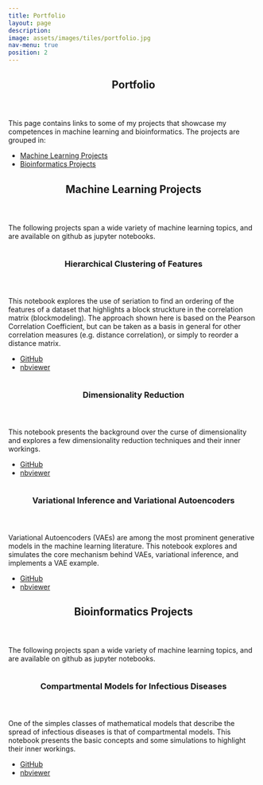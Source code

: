 ```yaml
---
title: Portfolio
layout: page
description: 
image: assets/images/tiles/portfolio.jpg
nav-menu: true
position: 2
---
```


<!-- Main -->
<div id="main">

<!-- One -->
<section id="intro"  class="background-accent6">
	<div class="inner">
		<header class="major">
			<h1>Portfolio</h1>
		</header>
		<p>This page contains links to some of my projects that showcase my competences in machine learning and bioinformatics. The projects are grouped in:</p>
		<ul>
			<li><a href="#ml-projects" class="scrolly">Machine Learning Projects</a></li>
			<li><a href="#bioinf-projects" class="scrolly">Bioinformatics Projects</a></li>
		</ul>
	</div>
</section>


<section id="ml-projects" >
	<div class="inner">
		<header class="major">
			<h2>Machine Learning Projects</h2>
		</header>
		<p>The following projects span a wide variety of machine learning topics, and are available on github as jupyter notebooks.</p>
	</div>
</section>

<!-- Two -->
<section id="ml-projects-list" class="spotlights">
	<section>
		<a href="https://nbviewer.jupyter.org/github/gvisona/ML_Notebooks/blob/master/Hierarchical%20Clustering%20of%20Features.ipynb" target="_blank" class="image" >
			<img src="{% link assets/images/portfolio/hierarchical_clustering.jpg %}" alt="" data-position="center center" />
		</a>
		<div class="content">
			<div class="inner">
				<header class="major">
					<h3>Hierarchical Clustering of Features</h3>
				</header>
				<p>This notebook explores the use of seriation to find an ordering of the features of a dataset that highlights a block struckture in the correlation matrix (blockmodeling). The approach shown here is based on the Pearson Correlation Coefficient, but can be taken as a basis in general for other correlation measures (e.g. distance correlation), or simply to reorder a distance matrix. </p>
				<ul class="actions">
					<li><a href="https://github.com/gvisona/ML_Notebooks/blob/master/Hierarchical%20Clustering%20of%20Features.ipynb"  target="_blank" class="button">GitHub</a></li>
					<li><a href="https://nbviewer.jupyter.org/github/gvisona/ML_Notebooks/blob/master/Hierarchical%20Clustering%20of%20Features.ipynb" class="button">nbviewer</a></li>
				</ul>
			</div>
		</div>
	</section>
	<section>
		<a href="https://nbviewer.jupyter.org/github/gvisona/ML_Notebooks/blob/master/Dimensionality%20Reduction.ipynb" class="image">
			<img src="{% link assets/images/portfolio/dimensionality_reduction.jpg %}" alt="" data-position="top center" />
		</a>
		<div class="content">
			<div class="inner">
				<header class="major">
					<h3>Dimensionality Reduction</h3>
				</header>
				<p>This notebook presents the background over the curse of dimensionality and explores a few dimensionality reduction techniques and their inner workings.</p>
				<ul class="actions">
					<li><a href="https://github.com/gvisona/ML_Notebooks/blob/master/Dimensionality%20Reduction.ipynb"  target="_blank" class="button">GitHub</a></li>
					<li><a href="https://nbviewer.jupyter.org/github/gvisona/ML_Notebooks/blob/master/Dimensionality%20Reduction.ipynb" class="button">nbviewer</a></li>
				</ul>
			</div>
		</div>
	</section>
	<section>
		<a href="https://nbviewer.jupyter.org/github/gvisona/ML_Notebooks/blob/master/Variational%20Autoencoders.ipynb" target="_blank" class="image" >
			<img src="{% link assets/images/portfolio/variational_inference.jpg %}" alt="" data-position="center center" />
		</a>
		<div class="content">
			<div class="inner">
				<header class="major">
					<h3>Variational Inference and Variational Autoencoders</h3>
				</header>
				<p>Variational Autoencoders (VAEs) are among the most prominent generative models in the machine learning literature. This notebook explores and simulates the core mechanism behind VAEs, variational inference, and implements a VAE example. </p>
				<ul class="actions">
					<li><a href="https://github.com/gvisona/ML_Notebooks/blob/master/Variational%20Autoencoders.ipynb"  target="_blank" class="button">GitHub</a></li>
					<li><a href="https://nbviewer.jupyter.org/github/gvisona/ML_Notebooks/blob/master/Variational%20Autoencoders.ipynb" class="button">nbviewer</a></li>
				</ul>
			</div>
		</div>
	</section>
</section>


<section id="bioinf-projects"  class="background-accent5">
	<div class="inner">
		<header class="major">
			<h2>Bioinformatics Projects</h2>
		</header>
		<p>The following projects span a wide variety of machine learning topics, and are available on github as jupyter notebooks.</p>
	</div>
</section>


<section id="bioinf-projects-list" class="custom-spotlights-accent5" >
	<section>
		<a href="https://github.com/gvisona/BioInf_Notebooks/blob/master/Compartmental%20models%20for%20infectious%20diseases.ipynb" target="_blank" class="image" >
			<img src="{% link assets/images/portfolio/compartmental_models.jpg %}" alt="" data-position="center center" />
		</a>
		<div class="content">
			<div class="inner">
				<header class="major">
					<h3>Compartmental Models for Infectious Diseases</h3>
				</header>
				<p>One of the simples classes of mathematical models that describe the spread of infectious diseases is that of compartmental models. This notebook presents the basic concepts and some simulations to highlight their inner workings. </p>
				<ul class="actions">
					<li><a href="https://github.com/gvisona/BioInf_Notebooks/blob/master/Compartmental%20models%20for%20infectious%20diseases.ipynb"  target="_blank" class="button">GitHub</a></li>
					<li><a href="https://nbviewer.jupyter.org/github/gvisona/BioInf_Notebooks/blob/master/Compartmental%20models%20for%20infectious%20diseases.ipynb" class="button">nbviewer</a></li>
				</ul>
			</div>
		</div>
	</section>
	
</section>


</div>
